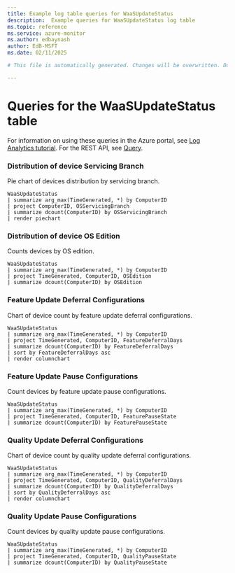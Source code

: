 ```yaml
---
title: Example log table queries for WaaSUpdateStatus
description:  Example queries for WaaSUpdateStatus log table
ms.topic: reference
ms.service: azure-monitor
ms.author: edbaynash
author: EdB-MSFT
ms.date: 02/11/2025

# This file is automatically generated. Changes will be overwritten. Do not change this file directly. 

---
```


# Queries for the WaaSUpdateStatus table

For information on using these queries in the Azure portal, see [Log Analytics tutorial](/azure/azure-monitor/logs/log-analytics-tutorial). For the REST API, see [Query](/rest/api/loganalytics/query).


### Distribution of device Servicing Branch  


Pie chart of devices distribution by servicing branch.  

```query
WaaSUpdateStatus
| summarize arg_max(TimeGenerated, *) by ComputerID
| project ComputerID, OSServicingBranch
| summarize dcount(ComputerID) by OSServicingBranch
| render piechart
```



### Distribution of device OS Edition  


Counts devices by OS edition.  

```query
WaaSUpdateStatus
| summarize arg_max(TimeGenerated, *) by ComputerID
| project TimeGenerated, ComputerID, OSEdition
| summarize dcount(ComputerID) by OSEdition
```



### Feature Update Deferral Configurations  


Chart of device count by feature update deferral configurations.  

```query
WaaSUpdateStatus
| summarize arg_max(TimeGenerated, *) by ComputerID
| project TimeGenerated, ComputerID, FeatureDeferralDays
| summarize dcount(ComputerID) by FeatureDeferralDays
| sort by FeatureDeferralDays asc
| render columnchart
```



### Feature Update Pause Configurations  


Count devices by feature update pause configurations.  

```query
WaaSUpdateStatus
| summarize arg_max(TimeGenerated, *) by ComputerID
| project TimeGenerated, ComputerID, FeaturePauseState
| summarize dcount(ComputerID) by FeaturePauseState
```



### Quality Update Deferral Configurations  


Chart of device count by quality update deferral configurations.  

```query
WaaSUpdateStatus
| summarize arg_max(TimeGenerated, *) by ComputerID
| project TimeGenerated, ComputerID, QualityDeferralDays
| summarize dcount(ComputerID) by QualityDeferralDays
| sort by QualityDeferralDays asc
| render columnchart
```



### Quality Update Pause Configurations  


Count devices by quality update pause configurations.  

```query
WaaSUpdateStatus
| summarize arg_max(TimeGenerated, *) by ComputerID
| project TimeGenerated, ComputerID, QualityPauseState
| summarize dcount(ComputerID) by QualityPauseState
```

